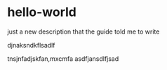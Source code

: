 # hello-world
just a new description that the guide told me to write


djnaksndkflsadlf 

tnsjnfadjskfan,mxcmfa
asdfjansdlfjsad
